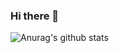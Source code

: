 ### Hi there 👋

![Anurag's github stats](https://github-readme-stats.vercel.app/api?username=hossi-py&show_icons=true&theme=great-gatsby)

